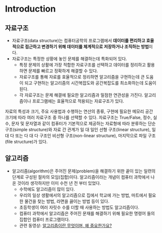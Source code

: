 # Introduction

## 자료구조

* 자료구조(data structure)는 컴퓨터공학의 프로그램에서 **데이터를 편리하고 효율적으로 접근하고 변경하기 위해 데이터를 체계적으로 저장하거나 조직하는 방법**이다. 
* 자료구조는 특정한 상황에 놓인 문제를 해결하는데 특화되어 있다. 
  - 특정 문제의 상활에 가장 적합한 자료구조를 선택하고 데이터를 정리하고 활용하면 문제를 빠르고 정확하게 해결할 수 있다. 
  - 자료구조를 통해 자료를 효율적으로 정리하면 알고리즘을 구현하는데 큰 도움이 되고 구현하는 알고리즘의 시간복잡도와 공간복잡도를 최소화하는데 도움이 된다. 
  - 각 자료구조는 문제 해결에 필요한 알고리즘과 밀점한 연관성을 가진다. 알고리즘이나 프로그램에는 효율적으로 적용되는 자료구조가 있다. 
 

자료의 특성과 크기, 주요 사용법과 수행하는 연산의 종류, 구현에 필요한 메모리 공간 크기에 따라 여러 자료구조 중 하나를 선택할 수 있다. 
자료구조는 True/False, 정수, 실수, 문자 및 문자열과 같이 컴퓨터가 기본적으로 제공하는 자료형에 따라 분류하는 단순 구조(simple structure)와 자료 간 관계가 일 대 일인 선형 구조(linear structure), 일 대 다 또는 다 대 다 구조인 비선형 구조(non-linear structure), 마지막으로 파일 구조(file structure)가 있다. 

## 알고리즘

* 알고리즘(algorithm)은 주어진 문제(problem)을 해결하기 위한 끝이 있는 일련의 단계로 구성된 절차의 모임(집합)이다. 알고리즘이라는 개념이 컴퓨터 과학에서 나온 것이라 생각하지만 이미 수천 년 전 부터 있었다. 
  - 수학에도 알고리즘이 많이 있다.
  - 우리의 일상 생활에서의 알고리즘으로 집에서 학교에 가는 방법, 마트에서 필요한 물건을 찾는 방법, 라면을 끓이는 방법 등이 있다. 
  - 초등학생이 여러 자릿수 수를 더할 때 사용하는 방법도 알고리즘이다.
  - 컴퓨터 과학에서 알고리즘은 주어진 문재를 해결하기 위해 필요한 명령어 들의 집합인 컴퓨터 프로그램이다. 
  - 관련 동영상: [알고리즘이란 무엇이며, 왜 중요한가요?](https://ko.khanacademy.org/computing/computer-science/algorithms/intro-to-algorithms/v/what-are-algorithms)

